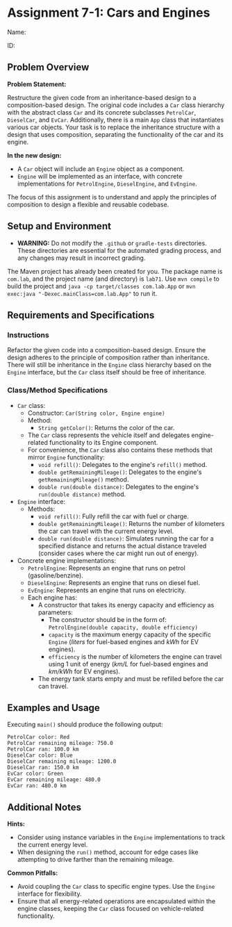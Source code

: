 # Assignment 7-1: Cars and Engines

Name:

ID:

## Problem Overview

**Problem Statement:**

Restructure the given code from an inheritance-based design to a composition-based design. The original code includes a `Car` class hierarchy with the abstract class `Car` and its concrete subclasses `PetrolCar`, `DieselCar`, and `EvCar`. Additionally, there is a main `App` class that instantiates various car objects. Your task is to replace the inheritance structure with a design that uses composition, separating the functionality of the car and its engine.

**In the new design:**

- A `Car` object will include an `Engine` object as a component.
- `Engine` will be implemented as an interface, with concrete implementations for `PetrolEngine`, `DieselEngine`, and `EvEngine`.

The focus of this assignment is to understand and apply the principles of composition to design a flexible and reusable codebase.

## Setup and Environment

- **WARNING:** Do not modify the `.github` or `gradle-tests` directories. These directories are essential for the automated grading process, and any changes may result in incorrect grading.

The Maven project has already been created for you. The package name is `com.lab`, and the project name (and directory) is `lab71`. Use `mvn compile` to build the project and `java -cp target/classes com.lab.App` or `mvn exec:java "-Dexec.mainClass=com.lab.App"` to run it.

## Requirements and Specifications

### Instructions

Refactor the given code into a composition-based design. Ensure the design adheres to the principle of composition rather than inheritance. There will still be inheritance in the `Engine` class hierarchy based on the `Engine` interface, but the `Car` class itself should be free of inheritance.

### Class/Method Specifications

- `Car` class:
  - Constructor: `Car(String color, Engine engine)`
  - Method:
    - `String getColor()`: Returns the color of the car.
  - The `Car` class represents the vehicle itself and delegates engine-related functionality to its Engine component.
  - For convenience, the `Car` class also contains these methods that mirror `Engine` functionality:
    - `void refill()`: Delegates to the engine's `refill()` method.
    - `double getRemainingMileage()`: Delegates to the engine's `getRemainingMileage()` method.
    - `double run(double distance)`: Delegates to the engine's `run(double distance)` method.
- `Engine` interface:
  - Methods:
    - `void refill()`: Fully refill the car with fuel or charge.
    - `double getRemainingMileage()`: Returns the number of kilometers the car can travel with the current energy level.
    - `double run(double distance)`: Simulates running the car for a specified distance and returns the actual distance traveled (consider cases where the car might run out of energy).
- Concrete engine implementations:
  - `PetrolEngine`: Represents an engine that runs on petrol (gasoline/benzine).
  - `DieselEngine`: Represents an engine that runs on diesel fuel.
  - `EvEngine`: Represents an engine that runs on electricity.
  - Each engine has:
    - A constructor that takes its energy capacity and efficiency as parameters:
      - The constructor should be in the form of: `PetrolEngine(double capacity, double efficiency)`
      - `capacity` is the maximum energy capacity of the specific `Engine` (*liters* for fuel-based engines and *kWh* for EV engines).
      - `efficiency` is the number of kilometers the engine can travel using 1 unit of energy (*km/L* for fuel-based engines and *km/kWh* for EV engines).
    - The energy tank starts empty and must be refilled before the car can travel.

## Examples and Usage

Executing `main()` should produce the following output:

```
PetrolCar color: Red
PetrolCar remaining mileage: 750.0
PetrolCar ran: 100.0 km
DieselCar color: Blue
DieselCar remaining mileage: 1200.0
DieselCar ran: 150.0 km
EvCar color: Green
EvCar remaining mileage: 480.0
EvCar ran: 480.0 km
```

## Additional Notes

**Hints:**

- Consider using instance variables in the `Engine` implementations to track the current energy level.
- When designing the `run()` method, account for edge cases like attempting to drive farther than the remaining mileage.

**Common Pitfalls:**

- Avoid coupling the `Car` class to specific engine types. Use the `Engine` interface for flexibility.
- Ensure that all energy-related operations are encapsulated within the engine classes, keeping the `Car` class focused on vehicle-related functionality.

